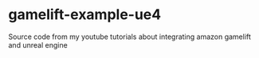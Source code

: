 # gamelift-example-ue4
Source code from my youtube tutorials about integrating amazon gamelift and unreal engine
